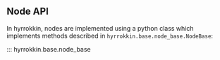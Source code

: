 ## Node API

In hyrrokkin, nodes are implemented using a python class which implements methods described in `hyrrokkin.base.node_base.NodeBase`:

::: hyrrokkin.base.node_base